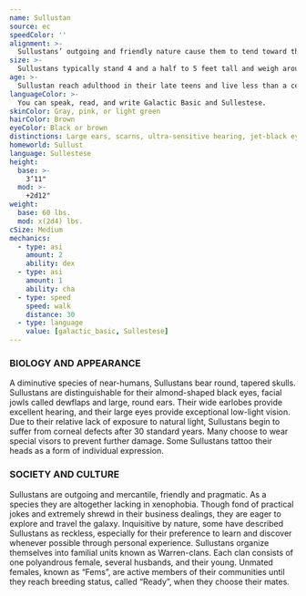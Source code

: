 ```yaml
---
name: Sullustan
source: ec
speedColor: ''
alignment: >-
  Sullustans’ outgoing and friendly nature cause them to tend toward the light side, though there are exceptions.
size: >-
  Sullustans typically stand 4 and a half to 5 feet tall and weigh around 120 lbs. Regardless of your position in that range, your size is Medium.
age: >-
  Sullustan reach adulthood in their late teens and live less than a century.
languageColor: >-
  You can speak, read, and write Galactic Basic and Sullestese. 
skinColor: Gray, pink, or light green
hairColor: Brown
eyeColor: Black or brown
distinctions: Large ears, scarns, ultra-sensitive hearing, jet-black eyes, two flaps of jowls around their cheeks
homeworld: Sullust
language: Sullestese
height:
  base: >-
    3’11"
  mod: >-
    +2d12"
weight:
  base: 60 lbs.
  mod: x(2d4) lbs.
cSize: Medium
mechanics:
  - type: asi
    amount: 2
    ability: dex
  - type: asi
    amount: 1
    ability: cha
  - type: speed
    speed: walk
    distance: 30
  - type: language
    value: [galactic_basic, Sullestese]
---
```

### BIOLOGY AND APPEARANCE
A diminutive species of near-humans, Sullustans bear round, tapered skulls. Sullustans are distinguishable for their almond-shaped black eyes, facial jowls called dewflaps and large, round ears. Their wide earlobes provide excellent hearing, and their large eyes provide exceptional low-light vision. Due to their relative lack of exposure to natural light, Sullustans begin to suffer from corneal defects after 30 standard years. Many choose to wear special visors to prevent further damage. Some Sullustans tattoo their heads as a form of individual expression.

### SOCIETY AND CULTURE
Sullustans are outgoing and mercantile, friendly and pragmatic. As a species they are altogether lacking in xenophobia. Though fond of practical jokes and extremely shrewd in their business dealings, they are eager to explore and travel the galaxy. Inquisitive by nature, some have described Sullustans as reckless, especially for their preference to learn and discover whenever possible through personal experience. Sullustans organize themselves into familial units known as Warren-clans. Each clan consists of one polyandrous female, several husbands, and their young. Unmated females, known as “Fems”, are active members of their communities until they reach breeding status, called “Ready”, when they choose their mates.
    